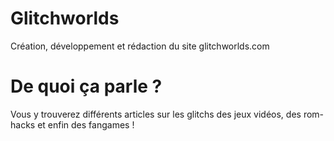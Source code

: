 # Glitchworlds

Création, développement et rédaction du site glitchworlds.com

# De quoi ça parle ?
Vous y trouverez différents articles sur les glitchs des jeux vidéos, des rom-hacks et enfin des fangames !
